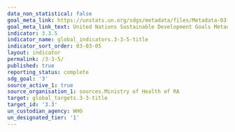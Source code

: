 ```yaml
---
data_non_statistical: false
goal_meta_link: https://unstats.un.org/sdgs/metadata/files/Metadata-03-03-05.pdf
goal_meta_link_text: United Nations Sustainable Development Goals Metadata (pdf 865kB)
indicator: 3.3.5
indicator_name: global_indicators.3-3-5-title
indicator_sort_order: 03-03-05
layout: indicator
permalink: /3-3-5/
published: true
reporting_status: complete
sdg_goal: '3'
source_active_1: true
source_organisation_1: sources.Ministry of Health of RA
target: global_targets.3-3-title
target_id: '3.3'
un_custodian_agency: WHO
un_designated_tier: '1'
---
```

